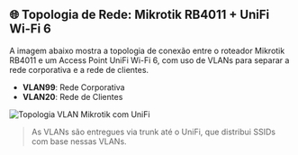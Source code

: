 ## 🌐 Topologia de Rede: Mikrotik RB4011 + UniFi Wi-Fi 6

A imagem abaixo mostra a topologia de conexão entre o roteador Mikrotik RB4011 e um Access Point UniFi Wi-Fi 6, com uso de VLANs para separar a rede corporativa e a rede de clientes.

- **VLAN99**: Rede Corporativa
- **VLAN20**: Rede de Clientes

![Topologia VLAN Mikrotik com UniFi](https://raw.githubusercontent.com/Neilson-hub/manual-redes/main/docs/topologia-vlan-mikrotik-unifi.png)

> As VLANs são entregues via trunk até o UniFi, que distribui SSIDs com base nessas VLANs.
